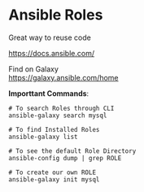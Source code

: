 # Ansible Roles


Great way to reuse code   

https://docs.ansible.com/   

Find on Galaxy   
https://galaxy.ansible.com/home   

**Importtant Commands**:    
```
# To search Roles through CLI
ansible-galaxy search mysql

# To find Installed Roles
ansible-galaxy list

# To see the default Role Directory
ansible-config dump | grep ROLE

# To create our own ROLE
ansible-galaxy init mysql
```